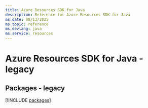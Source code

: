 ```yaml
---
title: Azure Resources SDK for Java
description: Reference for Azure Resources SDK for Java
ms.date: 08/13/2025
ms.topic: reference
ms.devlang: java
ms.service: resources
---
```

# Azure Resources SDK for Java - legacy
## Packages - legacy
[!INCLUDE [packages](resources-index.md)]
